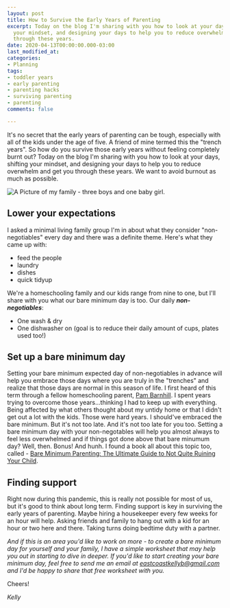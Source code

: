 ```yaml
---
layout: post
title: How to Survive the Early Years of Parenting
excerpt: Today on the blog I'm sharing with you how to look at your days, shifting
  your mindset, and designing your days to help you to reduce overwhelm and get you
  through these years.
date: 2020-04-13T00:00:00.000-03:00
last_modified_at: 
categories:
- Planning
tags:
- toddler years
- early parenting
- parenting hacks
- surviving parenting
- parenting
comments: false

---
```

It's no secret that the early years of parenting can be tough, especially with all of the kids under the age of five. A friend of mine termed this the "trench years". So how do you survive those early years without feeling completely burnt out? Today on the blog I'm sharing with you how to look at your days, shifting your mindset, and designing your days to help you to reduce overwhelm and get you through these years. We want to avoid burnout as much as possible.

![A Picture of my family - three boys and one baby girl.](/assets/img/Briggs-14.jpg "My Family")

## Lower your expectations

I asked a minimal living family group I'm in about what they consider "non-negotiables" every day and there was a definite theme. Here's what they came up with:

* feed the people
* laundry
* dishes
* quick tidyup

We're a homeschooling family and our kids range from nine to one, but I'll share with you what our bare minimum day is too. Our daily **_non-negotiables_**:

* One wash & dry
* One dishwasher on (goal is to reduce their daily amount of cups, plates used too!)

## Set up a bare minimum day

Setting your bare minimum expected day of non-negotiables in advance will help you embrace those days where you are truly in the "trenches" and realize that those days are normal in this season of life. I first heard of this term through a fellow homeschooling parent, [Pam Barnhill](https://pambarnhill.com/basic-homeschooling/). I spent years trying to overcome those years...thinking I had to keep up with everything. Being affected by what others thought about my untidy home or that I didn't get out a lot with the kids. Those were hard years. I should've embraced the bare minimum. But it's not too late. And it's not too late for you too. Setting a bare minimum day with your non-negotables will help you almost always to feel less overwhelmed and if things got done above that bare minumum day? Well, then. Bonus! And hunh. I found a book all about this topic too, called - [Bare Minimum Parenting: The Ultimate Guide to Not Quite Ruining Your Child](https://amzn.to/3j4x5IM).

## Finding support

Right now during this pandemic, this is really not possible for most of us, but it's good to think about long term. Finding support is key in surviving the early years of parenting. Maybe hiring a housekeeper every few weeks for an hour will help. Asking friends and family to hang out with a kid for an hour or two here and there. Taking turns doing bedtime duty with a partner.

_And if this is an area you'd like to work on more - to create a bare minimum day for yourself and your family, I have a simple worksheet that may help you out in starting to dive in deeper. If you'd like to start creating your bare minimum day, feel free to send me an email at eastcoastkellyb@gmail.com and I'd be happy to share that free worksheet with you._

Cheers!

_Kelly_